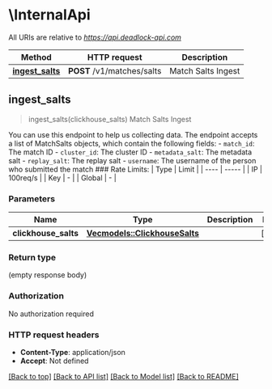 # \InternalApi

All URIs are relative to *https://api.deadlock-api.com*

Method | HTTP request | Description
------------- | ------------- | -------------
[**ingest_salts**](InternalApi.md#ingest_salts) | **POST** /v1/matches/salts | Match Salts Ingest



## ingest_salts

> ingest_salts(clickhouse_salts)
Match Salts Ingest

 You can use this endpoint to help us collecting data.  The endpoint accepts a list of MatchSalts objects, which contain the following fields:  - `match_id`: The match ID - `cluster_id`: The cluster ID - `metadata_salt`: The metadata salt - `replay_salt`: The replay salt - `username`: The username of the person who submitted the match  ### Rate Limits: | Type | Limit | | ---- | ----- | | IP | 100req/s | | Key | - | | Global | - |     

### Parameters


Name | Type | Description  | Required | Notes
------------- | ------------- | ------------- | ------------- | -------------
**clickhouse_salts** | [**Vec<models::ClickhouseSalts>**](ClickhouseSalts.md) |  | [required] |

### Return type

 (empty response body)

### Authorization

No authorization required

### HTTP request headers

- **Content-Type**: application/json
- **Accept**: Not defined

[[Back to top]](#) [[Back to API list]](../README.md#documentation-for-api-endpoints) [[Back to Model list]](../README.md#documentation-for-models) [[Back to README]](../README.md)

